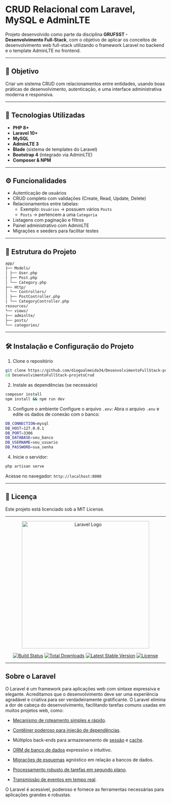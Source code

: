 # CRUD Relacional com Laravel, MySQL e AdminLTE

Projeto desenvolvido como parte da disciplina **GRUFSST - Desenvolvimento Full-Stack**, com o objetivo de aplicar os conceitos de desenvolvimento web full-stack utilizando o framework Laravel no backend e o template AdminLTE no frontend.

---

## 🎯 Objetivo

Criar um sistema CRUD com relacionamentos entre entidades, usando boas práticas de desenvolvimento, autenticação, e uma interface administrativa moderna e responsiva.

---

## 🧰 Tecnologias Utilizadas

- **PHP 8+**
- **Laravel 10+**
- **MySQL**
- **AdminLTE 3**
- **Blade** (sistema de templates do Laravel)
- **Bootstrap 4** (integrado via AdminLTE)
- **Composer & NPM**

---

## ⚙️ Funcionalidades

- Autenticação de usuários
- CRUD completo com validações (Create, Read, Update, Delete)
- Relacionamentos entre tabelas:
  - Exemplo: `Usuários` → possuem vários `Posts`
  - `Posts` → pertencem a uma `Categoria`
- Listagens com paginação e filtros
- Painel administrativo com AdminLTE
- Migrações e seeders para facilitar testes

---

## 🧱 Estrutura do Projeto
```bash
app/
├── Models/
│ ├── User.php
│ ├── Post.php
│ └── Category.php
├── Http/
│ └── Controllers/
│ ├── PostController.php
│ └── CategoryController.php
resources/
└── views/
├── adminlte/
├── posts/
└── categories/
```
---

## 🛠️ Instalação e Configuração do Projeto

1. Clone o repositório
```bash
git clone https://github.com/diogoalmeida34/DesenvolvimentoFullStack-projetoCrud.git
cd DesenvolvimentoFullStack-projetoCrud
```

2. Instale as dependências (se necessário)
```bash
composer install
npm install && npm run dev
```

3. Configure o ambiente
Configure o arquivo `.env`:
Abra o arquivo `.env` e edite os dados de conexão com o banco:

```bash
DB_CONNECTION=mysql
DB_HOST=127.0.0.1
DB_PORT=3306
DB_DATABASE=seu_banco
DB_USERNAME=seu_usuario
DB_PASSWORD=sua_senha
```

4. Inicie o servidor:

```bash
php artisan serve
```

Acesse no navegador: ```http://localhost:8000```

---

## 📜 Licença
Este projeto está licenciado sob a MIT License.

---

<p align="center"><a href="https://laravel.com" target="_blank"><img src="https://raw.githubusercontent.com/laravel/art/master/logo-lockup/5%20SVG/2%20CMYK/1%20Full%20Color/laravel-logolockup-cmyk-red.svg" width="400" alt="Laravel Logo"></a></p>

<p align="center">
<a href="https://github.com/laravel/framework/actions"><img src="https://github.com/laravel/framework/workflows/tests/badge.svg" alt="Build Status"></a>
<a href="https://packagist.org/packages/laravel/framework"><img src="https://img.shields.io/packagist/dt/laravel/framework" alt="Total Downloads"></a>
<a href="https://packagist.org/packages/laravel/framework"><img src="https://img.shields.io/packagist/v/laravel/framework" alt="Latest Stable Version"></a>
<a href="https://packagist.org/packages/laravel/framework"><img src="https://img.shields.io/packagist/l/laravel/framework" alt="License"></a>
</p>

---

## Sobre o Laravel

O Laravel é um framework para aplicações web com sintaxe expressiva e elegante. Acreditamos que o desenvolvimento deve ser uma experiência agradável e criativa para ser verdadeiramente gratificante. O Laravel elimina a dor de cabeça do desenvolvimento, facilitando tarefas comuns usadas em muitos projetos web, como:

- [Mecanismo de roteamento simples e rápido](https://laravel.com/docs/routing).
- [Contêiner poderoso para injeção de dependências](https://laravel.com/docs/container).
- Múltiplos back-ends para armazenamento de [sessão](https://laravel.com/docs/session) e [cache](https://laravel.com/docs/cache).
- [ORM de banco de dados](https://laravel.com/docs/eloquent) expressivo e intuitivo.
- [Migrações de esquemas](https://laravel.com/docs/migrations) agnóstico em relação a bancos de dados.

- [Processamento robusto de tarefas em segundo plano](https://laravel.com/docs/queues).
- [Transmissão de eventos em tempo real](https://laravel.com/docs/broadcasting).

O Laravel é acessível, poderoso e fornece as ferramentas necessárias para aplicações grandes e robustas.
